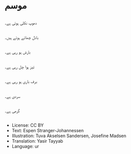 # موسم

##
دھوپ نکلی ہوئی ہے۔

##
بادل چھائے ہوئے ہیں۔

##
بارش ہو رہی ہے۔

##
تیز ہوا چل رہی ہے۔

##
برف باری ہو رہی ہے۔

##
سردی ہے۔

##
گرمی ہے۔

##
* License: CC BY
* Text: Espen Stranger-Johannessen
* Illustration: Tuva Akselsen Sandersen, Josefine Madsen
* Translation: Yasir Tayyab
* Language: ur
